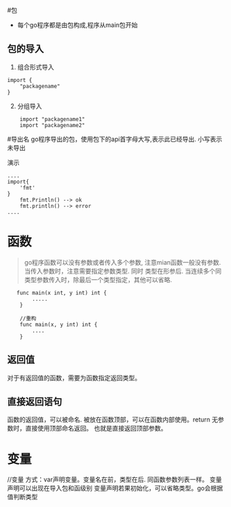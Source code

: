 #包
- 每个go程序都是由包构成,程序从main包开始

## 包的导入
1. 组合形式导入
```
import {
    "packagename"
}

```              
2. 分组导入
```
    import "packagename1"
    import "packagename2"
```   
#导出名
go程序导出的包，使用包下的api首字母大写,表示此已经导出. 
小写表示未导出

演示
```     
....
import{
    'fmt'
}
    fmt.Println() --> ok
    fmt.println() --> error  
....
```        

# 函数
> go程序函数可以没有参数或者传入多个参数, 注意mian函数一般没有参数.当传入参数时，注意需要指定参数类型. 同时 类型在形参后.
>当连续多个同类型参数传入时，除最后一个类型指定，其他可以省略.

```
   func main(x int, y int) int {
        .....
    }        
    
    //重构    
    func main(x, y int) int {
        ....
    }
```                

## 返回值
对于有返回值的函数，需要为函数指定返回类型。

## 直接返回语句
 
 函数的返回值，可以被命名. 被放在函数顶部，可以在函数内部使用。return 无参数时，直接使用顶部命名返回。 也就是直接返回顶部参数。
# 变量

//变量
方式：var声明变量。变量名在前，类型在后. 同函数参数列表一样。
变量声明可以出现在导入包和函级别
变量声明若果初始化，可以省略类型。go会根据值判断类型
 
